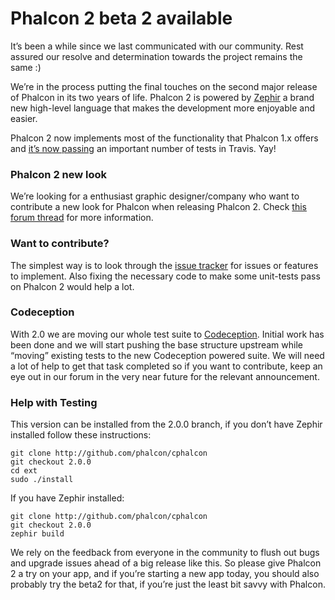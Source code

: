 <!--
slug: phalcon-2-beta-2-available
date: Wed Aug 27 2014 15:11:11 GMT-0400 (EDT)
tags: php, phalcon
title: Phalcon 2 beta 2 available
id: 95931229730
link: http://blog.phalconphp.com/post/95931229730/phalcon-2-beta-2-available
raw: {"blog_name":"phalconphp","id":95931229730,"post_url":"http://blog.phalconphp.com/post/95931229730/phalcon-2-beta-2-available","slug":"phalcon-2-beta-2-available","type":"text","date":"2014-08-27 19:11:11 GMT","timestamp":1409166671,"state":"published","format":"html","reblog_key":"pioNOLR1","tags":["php","phalcon"],"short_url":"http://tmblr.co/Z6Pumv1PLycOY","highlighted":[],"note_count":1,"title":"Phalcon 2 beta 2 available","body":"<p>It&rsquo;s been a while since we last communicated with our community. Rest assured our resolve and determination towards the project remains the same :)</p>\n<p>We&rsquo;re in the process putting the final touches on the second major release of Phalcon in its two years of life. Phalcon 2 is powered by <a href=\"http://zephir-lang.com/\">Zephir</a> a brand new high-level language that makes the development more enjoyable and easier.</p>\n<p>Phalcon 2 now implements most of the functionality that Phalcon 1.x offers and <a href=\"https://travis-ci.org/phalcon/cphalcon/builds/33532701\">it&rsquo;s now passing</a> an important number of tests in Travis. Yay!</p>\n<h3>Phalcon 2 new look</h3>\n<p>We&rsquo;re looking for a enthusiast graphic designer/company who want to contribute a new look for Phalcon when releasing Phalcon 2. Check <a href=\"http://forum.phalconphp.com/discussion/3246/contribute-to-phalcon-s-new-look\"> this forum thread</a> for more information.</p>\n<h3>Want to contribute?</h3>\n<p>The simplest way is to look through the <a href=\"https://github.com/phalcon/cphalcon/issues\">issue tracker</a> for issues or features to implement. Also fixing the necessary code to make some unit-tests pass on Phalcon 2 would help a lot.</p>\n<h3>Codeception</h3>\n<p>With 2.0 we are moving our whole test suite to <a href=\"http://codeception.com/\">Codeception</a>. Initial work has been done and we will start pushing the base structure upstream while &ldquo;moving&rdquo; existing tests to the new Codeception powered suite. We will need a lot of help to get that task completed so if you want to contribute, keep an eye out in our forum in the very near future for the relevant announcement.</p>\n<h3>Help with Testing</h3>\n<p>This version can be installed from the 2.0.0 branch, if you don&rsquo;t have Zephir installed follow these instructions:</p>\n<pre class=\"sh_sh sh_sourceCode\">git clone <a href=\"http://github.com/phalcon/cphalcon\">http://github.com/phalcon/cphalcon</a>\ngit checkout 2.0.0\ncd ext\nsudo ./install\n</pre>\n<p>If you have Zephir installed:</p>\n<pre class=\"sh_sh sh_sourceCode\">git clone <a href=\"http://github.com/phalcon/cphalcon\">http://github.com/phalcon/cphalcon</a>\ngit checkout 2.0.0\nzephir build\n</pre>\n<p>We rely on the feedback from everyone in the community to flush out bugs and upgrade issues ahead of a big release like this. So please give Phalcon 2 a try on your app, and if you&rsquo;re starting a new app today, you should also probably try the beta2 for that, if you&rsquo;re just the least bit savvy with Phalcon.</p>","reblog":{"tree_html":"","comment":"<p>It&rsquo;s been a while since we last communicated with our community. Rest assured our resolve and determination towards the project remains the same :)</p>\n<p>We&rsquo;re in the process putting the final touches on the second major release of Phalcon in its two years of life. Phalcon 2 is powered by <a href=\"http://zephir-lang.com/\">Zephir</a> a brand new high-level language that makes the development more enjoyable and easier.</p>\n<p>Phalcon 2 now implements most of the functionality that Phalcon 1.x offers and <a href=\"https://travis-ci.org/phalcon/cphalcon/builds/33532701\">it&rsquo;s now passing</a> an important number of tests in Travis. Yay!</p>\n<h3>Phalcon 2 new look</h3>\n<p>We&rsquo;re looking for a enthusiast graphic designer/company who want to contribute a new look for Phalcon when releasing Phalcon 2. Check <a href=\"http://forum.phalconphp.com/discussion/3246/contribute-to-phalcon-s-new-look\"> this forum thread</a> for more information.</p>\n<h3>Want to contribute?</h3>\n<p>The simplest way is to look through the <a href=\"https://github.com/phalcon/cphalcon/issues\">issue tracker</a> for issues or features to implement. Also fixing the necessary code to make some unit-tests pass on Phalcon 2 would help a lot.</p>\n<h3>Codeception</h3>\n<p>With 2.0 we are moving our whole test suite to <a href=\"http://codeception.com/\">Codeception</a>. Initial work has been done and we will start pushing the base structure upstream while &ldquo;moving&rdquo; existing tests to the new Codeception powered suite. We will need a lot of help to get that task completed so if you want to contribute, keep an eye out in our forum in the very near future for the relevant announcement.</p>\n<h3>Help with Testing</h3>\n<p>This version can be installed from the 2.0.0 branch, if you don&rsquo;t have Zephir installed follow these instructions:</p>\n<pre class=\"sh_sh sh_sourceCode\">git clone <a href=\"http://github.com/phalcon/cphalcon\">http://github.com/phalcon/cphalcon</a>\ngit checkout 2.0.0\ncd ext\nsudo ./install\n</pre>\n<p>If you have Zephir installed:</p>\n<pre class=\"sh_sh sh_sourceCode\">git clone <a href=\"http://github.com/phalcon/cphalcon\">http://github.com/phalcon/cphalcon</a>\ngit checkout 2.0.0\nzephir build\n</pre>\n<p>We rely on the feedback from everyone in the community to flush out bugs and upgrade issues ahead of a big release like this. So please give Phalcon 2 a try on your app, and if you&rsquo;re starting a new app today, you should also probably try the beta2 for that, if you&rsquo;re just the least bit savvy with Phalcon.</p>"},"trail":[{"blog":{"name":"phalconphp","theme":{"header_full_width":1117,"header_full_height":426,"header_focus_width":758,"header_focus_height":426,"avatar_shape":"square","background_color":"#FAFAFA","body_font":"Helvetica Neue","header_bounds":"0,937,426,179","header_image":"http://static.tumblr.com/be2b0380984b972b47699d457f4c0ffb/ivjir8a/815nn0qo7/tumblr_static_28z87js742xwowwo0kco04ogs.jpg","header_image_focused":"http://static.tumblr.com/be2b0380984b972b47699d457f4c0ffb/ivjir8a/laHnn0qo9/tumblr_static_tumblr_static_28z87js742xwowwo0kco04ogs_focused_v3.jpg","header_image_scaled":"http://static.tumblr.com/be2b0380984b972b47699d457f4c0ffb/ivjir8a/815nn0qo7/tumblr_static_28z87js742xwowwo0kco04ogs_2048_v2.jpg","header_stretch":true,"link_color":"#529ECC","show_avatar":true,"show_description":true,"show_header_image":true,"show_title":true,"title_color":"#444444","title_font":"Gibson","title_font_weight":"bold"}},"post":{"id":"95931229730"},"content":"<p>It’s been a while since we last communicated with our community. Rest assured our resolve and determination towards the project remains the same :)</p>\n<p>We’re in the process putting the final touches on the second major release of Phalcon in its two years of life. Phalcon 2 is powered by <a href=\"http://zephir-lang.com/\">Zephir</a> a brand new high-level language that makes the development more enjoyable and easier.</p>\n<p>Phalcon 2 now implements most of the functionality that Phalcon 1.x offers and <a href=\"https://travis-ci.org/phalcon/cphalcon/builds/33532701\">it’s now passing</a> an important number of tests in Travis. Yay!</p>\n<h3>Phalcon 2 new look</h3>\n<p>We’re looking for a enthusiast graphic designer/company who want to contribute a new look for Phalcon when releasing Phalcon 2. Check <a href=\"http://forum.phalconphp.com/discussion/3246/contribute-to-phalcon-s-new-look\"> this forum thread</a> for more information.</p>\n<h3>Want to contribute?</h3>\n<p>The simplest way is to look through the <a href=\"https://github.com/phalcon/cphalcon/issues\">issue tracker</a> for issues or features to implement. Also fixing the necessary code to make some unit-tests pass on Phalcon 2 would help a lot.</p>\n<h3>Codeception</h3>\n<p>With 2.0 we are moving our whole test suite to <a href=\"http://codeception.com/\">Codeception</a>. Initial work has been done and we will start pushing the base structure upstream while “moving” existing tests to the new Codeception powered suite. We will need a lot of help to get that task completed so if you want to contribute, keep an eye out in our forum in the very near future for the relevant announcement.</p>\n<h3>Help with Testing</h3>\n<p>This version can be installed from the 2.0.0 branch, if you don’t have Zephir installed follow these instructions:</p>\n<pre class=\"sh_sh sh_sourceCode\">git clone <a href=\"http://github.com/phalcon/cphalcon\">http://github.com/phalcon/cphalcon</a>\ngit checkout 2.0.0\ncd ext\nsudo ./install\n</pre>\n<p>If you have Zephir installed:</p>\n<pre class=\"sh_sh sh_sourceCode\">git clone <a href=\"http://github.com/phalcon/cphalcon\">http://github.com/phalcon/cphalcon</a>\ngit checkout 2.0.0\nzephir build\n</pre>\n<p>We rely on the feedback from everyone in the community to flush out bugs and upgrade issues ahead of a big release like this. So please give Phalcon 2 a try on your app, and if you’re starting a new app today, you should also probably try the beta2 for that, if you’re just the least bit savvy with Phalcon.</p>","content_raw":"<p>It's been a while since we last communicated with our community. Rest assured our resolve and determination towards the project remains the same :)</p>\r\n<p>We're in the process putting the final touches on the second major release of Phalcon in its two years of life. Phalcon 2 is powered by <a href=\"http://zephir-lang.com/\">Zephir</a> a brand new high-level language that makes the development more enjoyable and easier.</p>\r\n<p>Phalcon 2 now implements most of the functionality that Phalcon 1.x offers and <a href=\"https://travis-ci.org/phalcon/cphalcon/builds/33532701\">it's now passing</a> an important number of tests in Travis. Yay!</p>\r\n<h3>Phalcon 2 new look</h3>\r\n<p>We're looking for a enthusiast graphic designer/company who want to contribute a new look for Phalcon when releasing Phalcon 2. Check <a href=\"http://forum.phalconphp.com/discussion/3246/contribute-to-phalcon-s-new-look\"> this forum thread</a> for more information.</p>\r\n<h3>Want to contribute?</h3>\r\n<p>The simplest way is to look through the <a href=\"https://github.com/phalcon/cphalcon/issues\">issue tracker</a> for issues or features to implement. Also fixing the necessary code to make some unit-tests pass on Phalcon 2 would help a lot.</p>\r\n<h3>Codeception</h3>\r\n<p>With 2.0 we are moving our whole test suite to <a href=\"http://codeception.com/\">Codeception</a>. Initial work has been done and we will start pushing the base structure upstream while \"moving\" existing tests to the new Codeception powered suite. We will need a lot of help to get that task completed so if you want to contribute, keep an eye out in our forum in the very near future for the relevant announcement.</p>\r\n<h3>Help with Testing</h3>\r\n<p>This version can be installed from the 2.0.0 branch, if you don't have Zephir installed follow these instructions:</p>\r\n<pre class=\"sh_sh sh_sourceCode\">git clone http://github.com/phalcon/cphalcon\r\ngit checkout 2.0.0\r\ncd ext\r\nsudo ./install\r\n</pre>\r\n<p>If you have Zephir installed:</p>\r\n<pre class=\"sh_sh sh_sourceCode\">git clone http://github.com/phalcon/cphalcon\r\ngit checkout 2.0.0\r\nzephir build\r\n</pre>\r\n<p>We rely on the feedback from everyone in the community to flush out bugs and upgrade issues ahead of a big release like this. So please give Phalcon 2 a try on your app, and if you're starting a new app today, you should also probably try the beta2 for that, if you're just the least bit savvy with Phalcon.</p>","is_current_item":true,"is_root_item":true}]}
publish: 2014-08-027
-->


Phalcon 2 beta 2 available
==========================

It’s been a while since we last communicated with our community. Rest
assured our resolve and determination towards the project remains the
same :)

We’re in the process putting the final touches on the second major
release of Phalcon in its two years of life. Phalcon 2 is powered by
[Zephir](http://zephir-lang.com/) a brand new high-level language that
makes the development more enjoyable and easier.

Phalcon 2 now implements most of the functionality that Phalcon 1.x
offers and [it’s now
passing](https://travis-ci.org/phalcon/cphalcon/builds/33532701) an
important number of tests in Travis. Yay!

### Phalcon 2 new look

We’re looking for a enthusiast graphic designer/company who want to
contribute a new look for Phalcon when releasing Phalcon 2. Check [this
forum
thread](http://forum.phalconphp.com/discussion/3246/contribute-to-phalcon-s-new-look)
for more information.

### Want to contribute?

The simplest way is to look through the [issue
tracker](https://github.com/phalcon/cphalcon/issues) for issues or
features to implement. Also fixing the necessary code to make some
unit-tests pass on Phalcon 2 would help a lot.

### Codeception

With 2.0 we are moving our whole test suite to
[Codeception](http://codeception.com/). Initial work has been done and
we will start pushing the base structure upstream while “moving”
existing tests to the new Codeception powered suite. We will need a lot
of help to get that task completed so if you want to contribute, keep an
eye out in our forum in the very near future for the relevant
announcement.

### Help with Testing

This version can be installed from the 2.0.0 branch, if you don’t have
Zephir installed follow these instructions:

~~~~ {.sh_sh .sh_sourceCode}
git clone http://github.com/phalcon/cphalcon
git checkout 2.0.0
cd ext
sudo ./install
~~~~

If you have Zephir installed:

~~~~ {.sh_sh .sh_sourceCode}
git clone http://github.com/phalcon/cphalcon
git checkout 2.0.0
zephir build
~~~~

We rely on the feedback from everyone in the community to flush out bugs
and upgrade issues ahead of a big release like this. So please give
Phalcon 2 a try on your app, and if you’re starting a new app today, you
should also probably try the beta2 for that, if you’re just the least
bit savvy with Phalcon.

